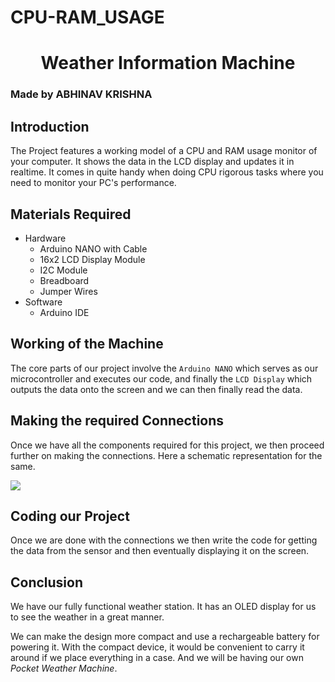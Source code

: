 # CPU-RAM_USAGE

<h1 align="center">Weather Information Machine</h1>

### Made by ABHINAV KRISHNA

## Introduction

The Project features a working model of a CPU and RAM usage monitor of your computer. It shows the data in the LCD display and updates it in realtime. It comes in quite handy when doing CPU rigorous tasks where you need to monitor your PC's performance.

## Materials Required

- Hardware
	- Arduino NANO with Cable
	- 16x2 LCD Display Module
	- I2C Module
	- Breadboard
	- Jumper Wires
- Software
	- Arduino IDE

## Working of the Machine
The core parts of our project involve the `Arduino NANO` which serves as our microcontroller and executes our code, and finally the `LCD Display` which outputs the data onto the screen and we can then finally read the data.

## Making the required Connections
Once we have all the components required for this project, we then proceed further on making the connections. Here a schematic representation for the same.

![](https://drive.google.com/file/d/1TXhSpD1BJTntmmfhsPvmSosJ8fwLd5R6/view?usp=sharing)

## Coding our Project

Once we are done with the connections we then write the code for getting the data from the sensor and then eventually displaying it on the screen.

## Conclusion

We have our fully functional weather station. It has an OLED display for us to see the weather in a great manner.

We can make the design more compact and use a rechargeable battery for powering it. With the compact device, it would be convenient to carry it around if we place everything in a case. And we will be having our own *Pocket Weather Machine*.
